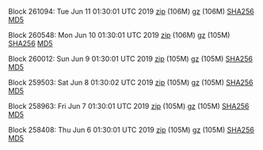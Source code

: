 Block 261094: Tue Jun 11 01:30:01 UTC 2019 [zip](https://files.01coin.io/mainnet/2019-06-11/bootstrap.dat.zip) (106M) [gz](https://files.01coin.io/mainnet/2019-06-11/bootstrap.dat.tar.gz) (106M) [SHA256](https://files.01coin.io/mainnet/2019-06-11/sha256.txt) [MD5](https://files.01coin.io/mainnet/2019-06-11/md5.txt)

Block 260548: Mon Jun 10 01:30:01 UTC 2019 [zip](https://files.01coin.io/mainnet/2019-06-10/bootstrap.dat.zip) (106M) [gz](https://files.01coin.io/mainnet/2019-06-10/bootstrap.dat.tar.gz) (105M) [SHA256](https://files.01coin.io/mainnet/2019-06-10/sha256.txt) [MD5](https://files.01coin.io/mainnet/2019-06-10/md5.txt)

Block 260012: Sun Jun  9 01:30:01 UTC 2019 [zip](https://files.01coin.io/mainnet/2019-06-09/bootstrap.dat.zip) (105M) [gz](https://files.01coin.io/mainnet/2019-06-09/bootstrap.dat.tar.gz) (105M) [SHA256](https://files.01coin.io/mainnet/2019-06-09/sha256.txt) [MD5](https://files.01coin.io/mainnet/2019-06-09/md5.txt)

Block 259503: Sat Jun  8 01:30:02 UTC 2019 [zip](https://files.01coin.io/mainnet/2019-06-08/bootstrap.dat.zip) (105M) [gz](https://files.01coin.io/mainnet/2019-06-08/bootstrap.dat.tar.gz) (105M) [SHA256](https://files.01coin.io/mainnet/2019-06-08/sha256.txt) [MD5](https://files.01coin.io/mainnet/2019-06-08/md5.txt)

Block 258963: Fri Jun  7 01:30:01 UTC 2019 [zip](https://files.01coin.io/mainnet/2019-06-07/bootstrap.dat.zip) (105M) [gz](https://files.01coin.io/mainnet/2019-06-07/bootstrap.dat.tar.gz) (105M) [SHA256](https://files.01coin.io/mainnet/2019-06-07/sha256.txt) [MD5](https://files.01coin.io/mainnet/2019-06-07/md5.txt)

Block 258408: Thu Jun  6 01:30:01 UTC 2019 [zip](https://files.01coin.io/mainnet/2019-06-06/bootstrap.dat.zip) (105M) [gz](https://files.01coin.io/mainnet/2019-06-06/bootstrap.dat.tar.gz) (105M) [SHA256](https://files.01coin.io/mainnet/2019-06-06/sha256.txt) [MD5](https://files.01coin.io/mainnet/2019-06-06/md5.txt)
